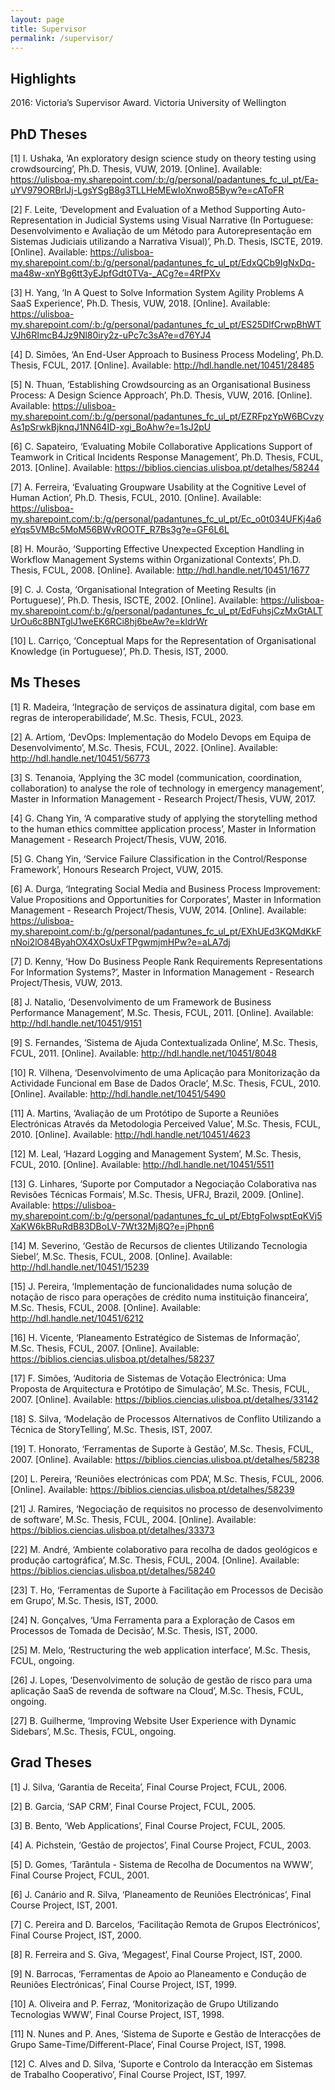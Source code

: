 ```yaml
---
layout: page
title: Supervisor
permalink: /supervisor/
---
```


Highlights
----------

2016: Victoria’s Supervisor Award. Victoria University of Wellington

PhD Theses
----------

[1] I. Ushaka, ‘An exploratory design science study on theory testing using crowdsourcing’, Ph.D. Thesis, VUW, 2019. [Online]. Available: https://ulisboa-my.sharepoint.com/:b:/g/personal/padantunes_fc_ul_pt/Ea-uYV979ORBrlJj-LgsYSgB8g3TLLHeMEwIoXnwoB5Byw?e=cAToFR

[2] F. Leite, ‘Development and Evaluation of a Method Supporting Auto-Representation in Judicial Systems using Visual Narrative (In Portuguese: Desenvolvimento e Avaliação de um Método para Autorepresentação em Sistemas Judiciais utilizando a Narrativa Visual)’, Ph.D. Thesis, ISCTE, 2019. [Online]. Available: https://ulisboa-my.sharepoint.com/:b:/g/personal/padantunes_fc_ul_pt/EdxQCb9IgNxDq-ma48w-xnYBg6tt3yEJpfGdt0TVa-_ACg?e=4RfPXv

[3] H. Yang, ‘In A Quest to Solve Information System Agility Problems A SaaS Experience’, Ph.D. Thesis, VUW, 2018. [Online]. Available: https://ulisboa-my.sharepoint.com/:b:/g/personal/padantunes_fc_ul_pt/ES25DlfCrwpBhWTVJh6RImcB4Jz9Nl80iry2z-uPc7c3sA?e=d76YJ4

[4] D. Simões, ‘An End-User Approach to Business Process Modeling’, Ph.D. Thesis, FCUL, 2017. [Online]. Available: http://hdl.handle.net/10451/28485

[5] N. Thuan, ‘Establishing Crowdsourcing as an Organisational Business Process: A Design Science Approach’, Ph.D. Thesis, VUW, 2016. [Online]. Available: https://ulisboa-my.sharepoint.com/:b:/g/personal/padantunes_fc_ul_pt/EZRFpzYpW6BCvzyAs1pSrwkBjknqJ1NN64ID-xgi_BoAhw?e=1sJ2pU

[6] C. Sapateiro, ‘Evaluating Mobile Collaborative Applications Support of Teamwork in Critical Incidents Response Management’, Ph.D. Thesis, FCUL, 2013. [Online]. Available: https://biblios.ciencias.ulisboa.pt/detalhes/58244

[7] A. Ferreira, ‘Evaluating Groupware Usability at the Cognitive Level of Human Action’, Ph.D. Thesis, FCUL, 2010. [Online]. Available: https://ulisboa-my.sharepoint.com/:b:/g/personal/padantunes_fc_ul_pt/Ec_o0t034UFKj4a6eYqs5VMBc5MoM56BWvROOTF_R7Bs3g?e=GF6L6L

[8] H. Mourão, ‘Supporting Effective Unexpected Exception Handling in Workflow Management Systems within Organizational Contexts’, Ph.D. Thesis, FCUL, 2008. [Online]. Available: http://hdl.handle.net/10451/1677

[9] C. J. Costa, ‘Organisational Integration of Meeting Results (in Portuguese)’, Ph.D. Thesis, ISCTE, 2002. [Online]. Available: https://ulisboa-my.sharepoint.com/:b:/g/personal/padantunes_fc_ul_pt/EdFuhsjCzMxGtALTUrOu6c8BNTglJ1weEK6RCi8hj6beAw?e=kldrWr

[10] L. Carriço, ‘Conceptual Maps for the Representation of Organisational Knowledge (in Portuguese)’, Ph.D. Thesis, IST, 2000.


Ms Theses
---------

[1] R. Madeira, ‘Integração de serviços de assinatura digital, com base em regras de interoperabilidade’, M.Sc. Thesis, FCUL, 2023.

[2] A. Artiom, ‘DevOps: Implementação do Modelo Devops em Equipa de Desenvolvimento’, M.Sc. Thesis, FCUL, 2022. [Online]. Available: http://hdl.handle.net/10451/56773

[3] S. Tenanoia, ‘Applying the 3C model (communication, coordination, collaboration) to analyse the role of technology in emergency management’, Master in Information Management - Research Project/Thesis, VUW, 2017.

[4] G. Chang Yin, ‘A comparative study of applying the storytelling method to the human ethics committee application process’, Master in Information Management - Research Project/Thesis, VUW, 2016.

[5] G. Chang Yin, ‘Service Failure Classification in the Control/Response Framework’, Honours Research Project, VUW, 2015.

[6] A. Durga, ‘Integrating Social Media and Business Process Improvement: Value Propositions and Opportunities for Corporates’, Master in Information Management - Research Project/Thesis, VUW, 2014. [Online]. Available: https://ulisboa-my.sharepoint.com/:b:/g/personal/padantunes_fc_ul_pt/EXhUEd3KQMdKkFnNoi2lO84ByahOX4XOsUxFTPgwmjmHPw?e=aLA7dj

[7] D. Kenny, ‘How Do Business People Rank Requirements Representations For Information Systems?’, Master in Information Management - Research Project/Thesis, VUW, 2013.

[8] J. Natalio, ‘Desenvolvimento de um Framework de Business Performance Management’, M.Sc. Thesis, FCUL, 2011. [Online]. Available: http://hdl.handle.net/10451/9151

[9] S. Fernandes, ‘Sistema de Ajuda Contextualizada Online’, M.Sc. Thesis, FCUL, 2011. [Online]. Available: http://hdl.handle.net/10451/8048

[10] R. Vilhena, ‘Desenvolvimento de uma Aplicação para Monitorização da Actividade Funcional em Base de Dados Oracle’, M.Sc. Thesis, FCUL, 2010. [Online]. Available: http://hdl.handle.net/10451/5490

[11] A. Martins, ‘Avaliação de um Protótipo de Suporte a Reuniões Electrónicas Através da Metodologia Perceived Value’, M.Sc. Thesis, FCUL, 2010. [Online]. Available: http://hdl.handle.net/10451/4623

[12] M. Leal, ‘Hazard Logging and Management System’, M.Sc. Thesis, FCUL, 2010. [Online]. Available: http://hdl.handle.net/10451/5511

[13] G. Linhares, ‘Suporte por Computador a Negociação Colaborativa nas Revisões Técnicas Formais’, M.Sc. Thesis, UFRJ, Brazil, 2009. [Online]. Available: https://ulisboa-my.sharepoint.com/:b:/g/personal/padantunes_fc_ul_pt/EbtgFoIwsptEqKVj5XaKW6kBRuRdB83DBoLV-7Wt32Mj8Q?e=jPhpn6

[14] M. Severino, ‘Gestão de Recursos de clientes Utilizando Tecnologia Siebel’, M.Sc. Thesis, FCUL, 2008. [Online]. Available: http://hdl.handle.net/10451/15239

[15] J. Pereira, ‘Implementação de funcionalidades numa solução de notação de risco para operações de crédito numa instituição financeira’, M.Sc. Thesis, FCUL, 2008. [Online]. Available: http://hdl.handle.net/10451/6212

[16] H. Vicente, ‘Planeamento Estratégico de Sistemas de Informação’, M.Sc. Thesis, FCUL, 2007. [Online]. Available: https://biblios.ciencias.ulisboa.pt/detalhes/58237

[17] F. Simões, ‘Auditoria de Sistemas de Votação Electrónica: Uma Proposta de Arquitectura e Protótipo de Simulação’, M.Sc. Thesis, FCUL, 2007. [Online]. Available: https://biblios.ciencias.ulisboa.pt/detalhes/33142

[18] S. Silva, ‘Modelação de Processos Alternativos de Conflito Utilizando a Técnica de StoryTelling’, M.Sc. Thesis, IST, 2007.

[19] T. Honorato, ‘Ferramentas de Suporte à Gestão’, M.Sc. Thesis, FCUL, 2007. [Online]. Available: https://biblios.ciencias.ulisboa.pt/detalhes/58238

[20] L. Pereira, ‘Reuniões electrónicas com PDA’, M.Sc. Thesis, FCUL, 2006. [Online]. Available: https://biblios.ciencias.ulisboa.pt/detalhes/58239

[21] J. Ramires, ‘Negociação de requisitos no processo de desenvolvimento de software’, M.Sc. Thesis, FCUL, 2004. [Online]. Available: https://biblios.ciencias.ulisboa.pt/detalhes/33373

[22] M. André, ‘Ambiente colaborativo para recolha de dados geológicos e produção cartográfica’, M.Sc. Thesis, FCUL, 2004. [Online]. Available: https://biblios.ciencias.ulisboa.pt/detalhes/58240

[23] T. Ho, ‘Ferramentas de Suporte à Facilitação em Processos de Decisão em Grupo’, M.Sc. Thesis, IST, 2000.

[24] N. Gonçalves, ‘Uma Ferramenta para a Exploração de Casos em Processos de Tomada de Decisão’, M.Sc. Thesis, IST, 2000.

[25] M. Melo, ‘Restructuring the web application interface’, M.Sc. Thesis, FCUL, ongoing.

[26] J. Lopes, ‘Desenvolvimento de solução de gestão de risco para uma aplicação SaaS de revenda de software na Cloud’, M.Sc. Thesis, FCUL, ongoing.

[27] B. Guilherme, ‘Improving Website User Experience with Dynamic Sidebars’, M.Sc. Thesis, FCUL, ongoing.

Grad Theses
-----------

[1] J. Silva, ‘Garantia de Receita’, Final Course Project, FCUL, 2006.

[2] B. Garcia, ‘SAP CRM’, Final Course Project, FCUL, 2005.

[3] B. Bento, ‘Web Applications’, Final Course Project, FCUL, 2005.

[4] A. Pichstein, ‘Gestão de projectos’, Final Course Project, FCUL, 2003.

[5] D. Gomes, ‘Tarântula - Sistema de Recolha de Documentos na WWW’, Final Course Project, FCUL, 2001.

[6] J. Canário and R. Silva, ‘Planeamento de Reuniões Electrónicas’, Final Course Project, IST, 2001.

[7] C. Pereira and D. Barcelos, ‘Facilitação Remota de Grupos Electrónicos’, Final Course Project, IST, 2000.

[8] R. Ferreira and S. Giva, ‘Megagest’, Final Course Project, IST, 2000.

[9] N. Barrocas, ‘Ferramentas de Apoio ao Planeamento e Condução de Reuniões Electrónicas’, Final Course Project, IST, 1999.

[10] A. Oliveira and P. Ferraz, ‘Monitorização de Grupo Utilizando Tecnologias WWW’, Final Course Project, IST, 1998.

[11] N. Nunes and P. Anes, ‘Sistema de Suporte e Gestão de Interacções de Grupo Same-Time/Different-Place’, Final Course Project, IST, 1998.

[12] C. Alves and D. Silva, ‘Suporte e Controlo da Interacção em Sistemas de Trabalho Cooperativo’, Final Course Project, IST, 1997.
